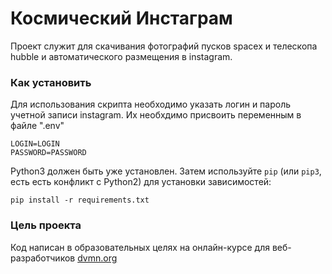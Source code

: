 # Космический Инстаграм

Проект служит для скачивания фотографий пусков spacex и телескопа
hubble и автоматического размещения в instagram.

### Как установить

Для использования скрипта необходимо указать логин и пароль учетной записи instagram.
Их необхдимо присвоить переменным в файле ".env"
```
LOGIN=LOGIN
PASSWORD=PASSWORD
```
Python3 должен быть уже установлен. 
Затем используйте `pip` (или `pip3`, есть есть конфликт с Python2) для установки зависимостей:
```
pip install -r requirements.txt
```

### Цель проекта

Код написан в образовательных целях на онлайн-курсе для веб-разработчиков [dvmn.org](https://dvmn.org/)